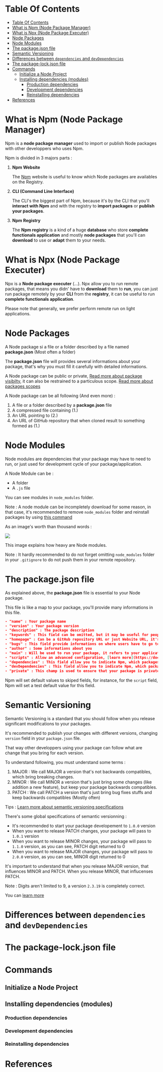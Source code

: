 # Table Of Contents

- [Table Of Contents](#table-of-contents)
- [What is Npm (Node Package Manager)](#what-is-npm-node-package-manager)
- [What is Npx (Node Package Executer)](#what-is-npx-node-package-executer)
- [Node Packages](#node-packages)
- [Node Modules](#node-modules)
- [The package.json file](#the-packagejson-file)
- [Semantic Versioning](#semantic-versioning)
- [Differences between `dependencies` and `devDependencies`](#differences-between-dependencies-and-devdependencies)
- [The package-lock.json file](#the-package-lockjson-file)
- [Commands](#commands)
  - [Initialize a Node Project](#initialize-a-node-project)
  - [Installing dependencies (modules)](#installing-dependencies-modules)
    - [Production dependencies](#production-dependencies)
    - [Development dependencies](#development-dependencies)
    - [Reinstalling dependencies](#reinstalling-dependencies)
- [References](#references)

# What is Npm (Node Package Manager)

Npm is a **node package manager** used to import or publish Node packages with other developpers who uses Npm.

Npm is divided in 3 majors parts :

1. **Npm Website**

    The [Npm](https://www.npmjs.com/) website is useful to know which Node packages are availables on the Registry.

2. **CLI (Command Line Interface)**

    The CLI's the biggest part of Npm, because it's by the CLI that you'll **interact with Npm** and with the registry to **import packages** or **publish your packages**.

3. **Npm Registry**

    The **Npm registry** is a kind of a huge **database** who store **complete functionals application** and mostly **node packages** that you'll can **download** to use or **adapt** them to your needs.

# What is Npx (Node Package Executer)

Npx is a **Node package executer** (...).
Npx allow you to run remote packages, that means you didn' have to **download** them to **run**, you can just run package remotely by your **CLI** from the **registry**, it can be useful to run **complete functionals application**.

Please note that generally, we prefer perform remote run on light applications.

# Node Packages

A Node package si a file or a folder described by a file named **package.json** (Most often a folder)

The **package.json** file will provides several informations about your package, that's why you must fill it carefully with detailed informations.

A Node package can be public or private, [Read more about package visibilty](https://docs.npmjs.com/about-private-packages), it can also be restrained to a particulous scope. [Read more about packages scopes](https://docs.npmjs.com/about-scopes)

A Node package can be all following (And even more) :

1. A file or a folder described by a **package.json** file
2. A compressed file containing (1.)
3. An URL pointing to (2.)
4. An URL of GitHub repository that when cloned result to something formed as (1.)

# Node Modules

Node modules are dependencies that your package may have to need to run, or just used for development cycle of your package/application.

A Node Module can be :

- A folder
- A `.js` file

You can see modules in `node_modules` folder.

Note : A node module can be incompletely download for some reason, in that case, it's recommended to remove `node_modules` folder and reinstall packages by using [this command](#reinstalling-dependencies)

As an image's worth than thousand words : 

![](https://guillaume-richard.fr/wp-content/uploads/2020/06/node-modules-app-performance.png)

This image explains how heavy are Node modules.

Note : It hardly recommended to do not forget omitting `node_modules` folder in your `.gitignore` to do not push them in your remote repository.

# The package.json file

As explained above, the **package.json** file is essential to your Node package.

This file is like a map to your package, you'll provide 
many informations in this file.

```json
- "name" : Your package name
- "version" : Your package version
- "description" : The package description
- "keywords" : This field can be omitted, but it may be useful for peoples whose searching for your package, if you wish to publish it. 
- "homepage" : Can be a GitHub repository URL or just Website URL, it's represent the reference page of your package
- "bugs" : This field provide informations on where users have to go to ask for bugs fixes
- "author" : Some informations about you
- "main" : Will be used to run your package, it refers to your application entry point
- "scripts" : Allow an advanced configuration, [learn more](https://docs.npmjs.com/cli/v8/using-npm/scripts)
- "dependencies" : This field allow you to indicate Npm, which packages are needed to run yours.
- "devDependencies" : This field allow you to indicate Npm, which packages are useful / required for development phase
- "private" : This champ is used to ensure that your package is private or no (It's a boolean)
```

Npm will set default values to skiped fields, for instance, for the `script` field, Npm will set a test default value for this field.

# Semantic Versioning

Semantic Versioning is a standard that you should follow when you release significant modifications to your packages.

It's recommended to publish your changes with different versions, changing `version` field in your `package.json` file.

That way other developpers using your package can follow what are change that you bring for each version.

To understand following, you must understand some terms :

1. MAJOR : We call MAJOR a version that's not backwards compatibles, which bring breaking changes.
2. MINOR : We call MINOR a version that's just bring some changes (like addition a new feature), but keep your package backwards compatibles.
3. PATCH : We call PATCH a version that's just bring bug fixes stuffs and keep backwards compatibles (Mostly often)

Tips : [Learn more about semantic versioning specifications](https://semver.org/)

There's some global specifications of semantic versionning :

- It's recommended to start your package developement to `1.0.0` version
- When you want to release PATCH changes, your package will pass to `1.0.1` version
- When you want to release MINOR changes, your package will pass to `1.1.0` version, as you can see, PATCH digit returned to 0
- When you want to release MAJOR changes, your package will pass to `2.0.0` version, as you can see, MINOR digit returned to 0

It's important to understand that when you release MAJOR version, that influences MINOR and PATCH.
When you release MINOR, that influcenses PATCH.

Note : Digits aren't limited to 9, a version `2.3.19` is completely correct.

You can [learn more](https://docs.npmjs.com/about-semantic-versioning#using-semantic-versioning-to-specify-update-types-your-package-can-accept)

# Differences between `dependencies` and `devDependencies`

# The package-lock.json file

# Commands

## Initialize a Node Project

## Installing dependencies (modules)

### Production dependencies

### Development dependencies

### Reinstalling dependencies

# References